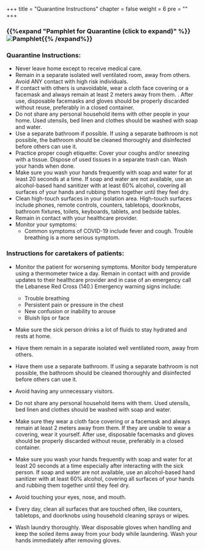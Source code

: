 +++
title = "Quarantine Instructions"
chapter = false
weight = 6
pre = "<b></b>"
+++
### {{%expand "Pamphlet for Quarantine (click to expand)" %}}![Pamphlet](https://drive.google.com/u/0/uc?id=1_vaS9rE_rV6YRVtOYQD1Qjpx_Ov-nglq){{% /expand%}}



### Quarantine Instructions:
- Never leave home except to receive medical care.
- Remain in a separate isolated well ventilated room, away from others. Avoid ANY contact with high risk individuals.
- If contact with others is unavoidable, wear a cloth face covering or a facemask and always remain at least 2 meters away from them. . After use, disposable facemasks and gloves should be properly discarded without reuse, preferably in a closed container.
- Do not share any personal household items with other people in your home. Used
utensils, bed linen and clothes should be washed with soap and water.
- Use a separate bathroom if possible. If using a separate bathroom is not possible, the
bathroom should be cleaned thoroughly and disinfected before others can use it.
- Practice proper cough etiquette: Cover your coughs and/or sneezing with a tissue.
Dispose of used tissues in a separate trash can. Wash your hands when done.
- Make sure you wash your hands frequently with soap and water for at least 20 seconds
at a time. If soap and water are not available, use an alcohol-based hand sanitizer with
at least 60% alcohol, covering all surfaces of your hands and rubbing them together until
they feel dry.
- Clean high-touch surfaces in your isolation area. High-touch surfaces include phones, remote controls, counters, tabletops, doorknobs, bathroom fixtures, toilets, keyboards, tablets, and bedside tables.
- Remain in contact with your healthcare provider.
- Monitor your symptoms:
    * Common symptoms of COVID-19 include fever and cough. Trouble breathing is a more serious symptom.

### Instructions for caretakers of patients:

- Monitor the patient for worsening symptoms. Monitor body temperature using a
thermometer twice a day. Remain in contact with and provide updates to their healthcare
provider and in case of an emergency call the Lebanese Red Cross (140.) Emergency
warning signs include:

    * Trouble breathing
    * Persistent pain or pressure in the chest
    * New confusion or inability to arouse
    * Bluish lips or face
- Make sure the sick person drinks a lot of fluids to stay hydrated and rests at home.
- Have them remain in a separate isolated well ventilated room, away from others.
- Have them use a separate bathroom. If using a separate bathroom is not possible, the
bathroom should be cleaned thoroughly and disinfected before others can use it.
- Avoid having any unnecessary visitors.
- Do not share any personal household items with them. Used utensils, bed linen and
clothes should be washed with soap and water.
- Make sure they wear a cloth face covering or a facemask and always remain at least 2
meters away from them. If they are unable to wear a covering, wear it yourself. After
use, disposable facemasks and gloves should be properly discarded without reuse,
preferably in a closed container.
- Make sure you wash your hands frequently with soap and water for at least 20 seconds
at a time especially after interacting with the sick person. If soap and water are not
available, use an alcohol-based hand sanitizer with at least 60% alcohol, covering all
surfaces of your hands and rubbing them together until they feel dry.
- Avoid touching your eyes, nose, and mouth.
- Every day, clean all surfaces that are touched often, like counters, tabletops, and
doorknobs using household cleaning sprays or wipes.
- Wash laundry thoroughly. Wear disposable gloves when handling and keep the soiled
items away from your body while laundering. Wash your hands immediately after
removing gloves.




